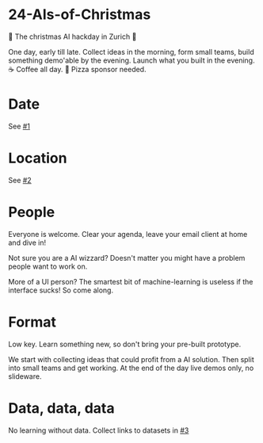# 24-AIs-of-Christmas
🎄 The christmas AI hackday in Zurich 🎄

One day, early till late. Collect ideas in the morning, form small teams, build something demo'able by the evening. Launch what you built in the evening. ☕️ Coffee all day. 🍕 Pizza sponsor needed.

# Date

See [#1](https://github.com/AI-first/24-AIs-of-Christmas/issues/1)

# Location

See [#2](https://github.com/AI-first/24-AIs-of-Christmas/issues/2)

# People

Everyone is welcome. Clear your agenda, leave your email client at home and dive in!

Not sure you are a AI wizzard? Doesn't matter you might have a problem people want
to work on.

More of a UI person? The smartest bit of machine-learning is useless if the interface
sucks! So come along.

# Format

Low key. Learn something new, so don't bring your pre-built prototype.

We start with collecting ideas that could profit from a AI solution. Then split into
small teams and get working. At the end of the day live demos only, no slideware.

# Data, data, data

No learning without data. Collect links to datasets in [#3](https://github.com/AI-first/24-AIs-of-Christmas/issues/3)
